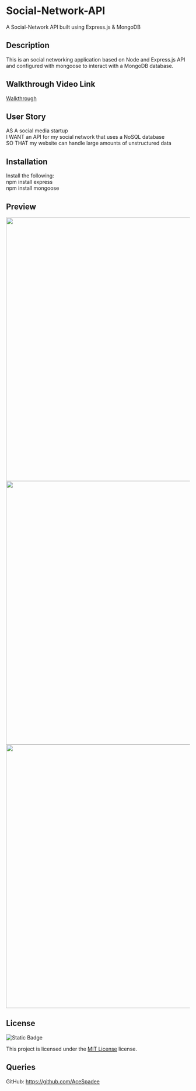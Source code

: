 # Social-Network-API
A Social-Network API built using Express.js & MongoDB

## Description
This is an social networking application based on Node and Express.js API and configured with mongoose to interact with a MongoDB database.

## Walkthrough Video Link
[Walkthrough]()

## User Story
AS A social media startup
<br>
I WANT an API for my social network that uses a NoSQL database
<br>
SO THAT my website can handle large amounts of unstructured data


## Installation

 Install the following:
 <br>
 npm install express
 <br>
 npm install mongoose

 ## Preview
 <img src="" width="720" heigth="480">

 <img src="" width="720" heigth="480">

 <img src="" width="720" heigth="480">


 ## License

 ![Static Badge](https://img.shields.io/badge/MIT-License-blue)

 This project is licensed under the [MIT License](https://choosealicense.com/licenses/mit/) license.

 ## Queries

 GitHub: https://github.com/AceSpadee